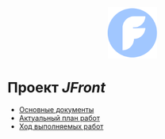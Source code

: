 <p align="center">
  <a href="https://github.com/Jepria/jfront/blob/master/README.md">
    <img src="images/jfront-logo.png" alt="drawing" width="100"/>
  </a>
</p>

# Проект *JFront*

- [Основные документы](https://github.com/Jepria/doc/tree/master/jfront)
- [Актуальный план работ](https://github.com/Jepria/doc/blob/master/jfront/jfront-plan.md)
- [Ход выполняемых работ](https://github.com/Jepria/jfront/projects/2)

